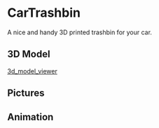 # CarTrashbin
A nice and handy 3D printed trashbin for your car.

## 3D Model
[3d_model_viewer](3d/trashbin.stl)

## Pictures

## Animation
